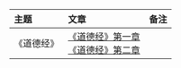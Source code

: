 
|主题|文章|备注|
|:---|:--|:---:
|《道德经》|[《道德经》第一章](https://github.com/baohenglin/ShuXiangChaYunRunRenSheng/blob/master/%E3%80%8A%E4%B9%A6%E9%A6%99%E8%8C%B6%E9%9F%B5%E6%B6%A6%E4%BA%BA%E7%94%9F%E3%80%8B/%E9%81%93%E5%BE%B7%E7%BB%8F/%E3%80%8A%E9%81%93%E5%BE%B7%E7%BB%8F%E3%80%8B%E7%AC%AC1%E7%AB%A0.md)<br>[《道德经》第二章]()<br>|
